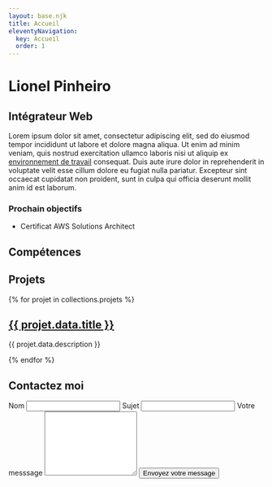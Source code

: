 ```yaml
---
layout: base.njk
title: Accueil
eleventyNavigation:
  key: Accueil
  order: 1
---
```


# Lionel Pinheiro

## Intégrateur Web

Lorem ipsum dolor sit amet, consectetur adipiscing elit, sed do eiusmod tempor incididunt ut labore et dolore magna aliqua. Ut enim ad minim veniam, quis nostrud exercitation ullamco laboris nisi ut aliquip ex <a href="/setup" target="_blanck">environnement de travail</a> consequat. Duis aute irure dolor in reprehenderit in voluptate velit esse cillum dolore eu fugiat nulla pariatur. Excepteur sint occaecat cupidatat non proident, sunt in culpa qui officia deserunt mollit anim id est laborum.

### Prochain objectifs

- Certificat AWS Solutions Architect

## Compétences

## Projets

{% for projet in collections.projets %}

  <article>
    <a href="{{projet.url}}"><h2>{{ projet.data.title }}</h2></a>
    <p>{{ projet.data.description  }}</p>
  </article>

{% endfor %}

<section id="form_contact">
    <h2>Contactez moi</h2>
    <form>
        <label>Nom</label>
        <input/>
        <label>Sujet</label>
        <input/>
        <label>Votre messsage</label>
        <textarea name="textarea" rows="8"></textarea>
        <button>Envoyez votre message</button>
    </form>
</section>
